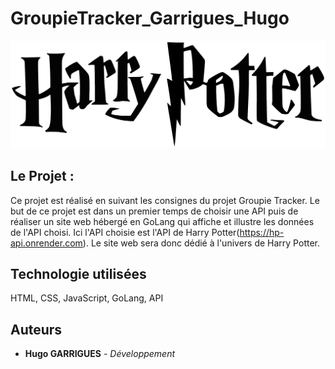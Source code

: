 # GroupieTracker_Garrigues_Hugo
![Logo Harry Potter](SiteWeb/assets/images/LogoHP.png "Logo du site")

## Le Projet :

Ce projet est réalisé en suivant les consignes du projet Groupie Tracker. Le but de ce projet est dans un premier temps de choisir une API puis de réaliser un site web hébergé en GoLang qui affiche et illustre les données de l'API choisi. Ici l'API choisie est l'API de Harry Potter(https://hp-api.onrender.com). Le site web sera donc dédié à l'univers de Harry Potter.

## Technologie utilisées
HTML, CSS, JavaScript, GoLang, API


## Auteurs
* **Hugo GARRIGUES** - *Développement* 


